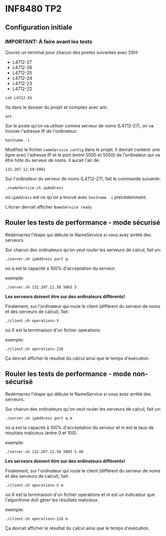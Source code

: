 # INF8480 TP2

## Configuration initiale

### IMPORTANT: À faire avant les tests

Ouvrez un terminal pour chacun des postes suivantes avec SSH:

- L4712-27
- L4712-26
- L4712-25
- L4712-24
- L4712-23
- L4712-22

```
ssh L4712-XX
```

Va dans le dossier du projet et compilez avec ant:

```
ant
```

Sur le poste qu'on va utiliser comme serveur de noms (L4712-27), on va trouver l'adresse IP de l'ordinateur:

```
hostname -i
```

Modifiez le fichier `nameService.config` dans le projet. Il devrait contenir une ligne avec l'adresse IP et le port (entre 5000 et 5050) de l'ordinateur qui va être hôte du serveur de noms. Il aurait l'air de:

```
132.207.12.59:5001
```

Sur l'ordinateur du serveur de noms (L4712-27), fait le commande suivante:

```
./nameService.sh ipAddress
```

où `ipAddress` est ce qu'on a trouvé avec `hostname -i` précédemment.

L'écran devrait afficher `NameService ready`

## Rouler les tests de performance - mode sécurisé

Redémarrez l'étape qui débute le NameService si vous avez arrêté des serveurs.

Sur chacun des ordinateurs qu'on veut rouler les serveurs de calcul, fait un:

```
./server.sh ipAddress port q
```

où q est la capacité à 100% d'acceptation du serveur.

exemple:

```
./server.sh 132.207.12.58 5003 5
```

**Les serveurs doivent être sur des ordinateurs différents!**

Finalement, sur l'ordinateur qui roule le client (différent du serveur de noms et des serveurs de calcul), fait:

```
./client.sh operations-X
```

où X est la terminaison d'un fichier operations.

exemple:

```
./client.sh operations-216
```

Ça devrait afficher le résultat du calcul ainsi que le temps d'exécution.

## Rouler les tests de performance - mode non-sécurisé

Redémarrez l'étape qui débute le NameService si vous avez arrêté des serveurs.

Sur chacun des ordinateurs qu'on veut rouler les serveurs de calcul, fait un:

```
./server.sh ipAddress port q m
```

où q est la capacité à 100% d'acceptation du serveur et m est le taux de résultats malicieux (entre 0 et 100).

exemple:

```
./server.sh 132.207.12.58 5003 5 40
```

**Les serveurs doivent être sur des ordinateurs différents!**

Finalement, sur l'ordinateur qui roule le client (différent du serveur de noms et des serveurs de calcul), fait:

```
./client.sh operations-X m
```

où X est la terminaison d'un fichier operations et m est un indicateur que l'algorithme doit gérer les résultats malicieux.

exemple:

```
./client.sh operations-216 m
```

Ça devrait afficher le résultat du calcul ainsi que le temps d'exécution.

